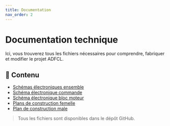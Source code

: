 ```yaml
---
title: Documentation
nav_order: 2
---
```


# Documentation technique

Ici, vous trouverez tous les fichiers nécessaires pour comprendre, fabriquer et modifier le projet ADFCL.

## 📁 Contenu

- [Schémas électroniques ensemble](docs/Schematic_global_2025-04-24.pdf)
- [Schéma électronique commande](docs/Schematic_Schema_commande_23-04_2025-04-23.pdf)
- [Schéma électronique bloc moteur](docs/Schematic_Circuit-electrique-moteu.pdf)
- [Plans de construction femelle](docs/plans_construction_module_reine.pdf)
- [Plan de construction male](docs/plans_construction_module_male.pdf)

> Tous les fichiers sont disponibles dans le dépôt GitHub.

